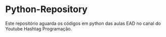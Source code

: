 # Python-Repository
Este repositório aguarda os códigos 
em python das aulas EAD no canal do Youtube
Hashtag Programação.
